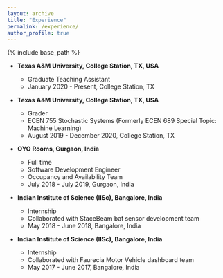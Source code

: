```yaml
---
layout: archive
title: "Experience"
permalink: /experience/
author_profile: true
---
```


{% include base_path %}

* **Texas A&M University, College Station, TX, USA**
  * Graduate Teaching Assistant 
  * January 2020 - Present, College Station, TX

* **Texas A&M University, College Station, TX, USA**
  * Grader
  * ECEN 755 Stochastic Systems (Formerly ECEN 689 Special Topic: Machine Learning) 
  * August 2019 - December 2020, College Station, TX

* **OYO Rooms, Gurgaon, India**
  * Full time
  * Software Development Engineer
  * Occupancy and Availability Team
  * July 2018 - July 2019, Gurgaon, India

* **Indian Institute of Science (IISc), Bangalore, India**
  * Internship
  * Collaborated with StaceBeam bat sensor development team
  * May 2018 - June 2018, Bangalore, India

* **Indian Institute of Science (IISc), Bangalore, India**
  * Internship
  * Collaborated with Faurecia Motor Vehicle dashboard team
  * May 2017 - June 2017, Bangalore, India

